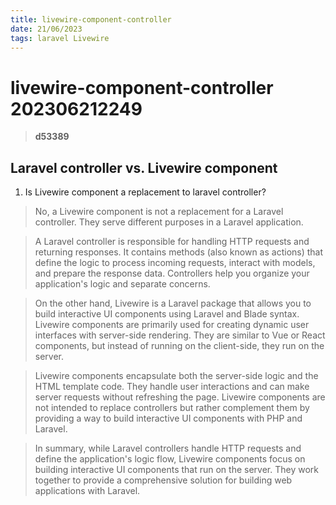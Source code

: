 ```yaml
---
title: livewire-component-controller
date: 21/06/2023
tags: laravel Livewire
---
```


# **livewire-component-controller** 202306212249 
> **d53389**

  

## Laravel controller vs. Livewire component

1. Is Livewire component a replacement to laravel controller?

>No, a Livewire component is not a replacement for a Laravel controller. They serve different purposes in a Laravel application.

>A Laravel controller is responsible for handling HTTP requests and returning responses. It contains methods (also known as actions) that define the logic to process incoming requests, interact with models, and prepare the response data. Controllers help you organize your application's logic and separate concerns.

>On the other hand, Livewire is a Laravel package that allows you to build interactive UI components using Laravel and Blade syntax. Livewire components are primarily used for creating dynamic user interfaces with server-side rendering. They are similar to Vue or React components, but instead of running on the client-side, they run on the server.

>Livewire components encapsulate both the server-side logic and the HTML template code. They handle user interactions and can make server requests without refreshing the page. Livewire components are not intended to replace controllers but rather complement them by providing a way to build interactive UI components with PHP and Laravel.

>In summary, while Laravel controllers handle HTTP requests and define the application's logic flow, Livewire components focus on building interactive UI components that run on the server. They work together to provide a comprehensive solution for building web applications with Laravel.
